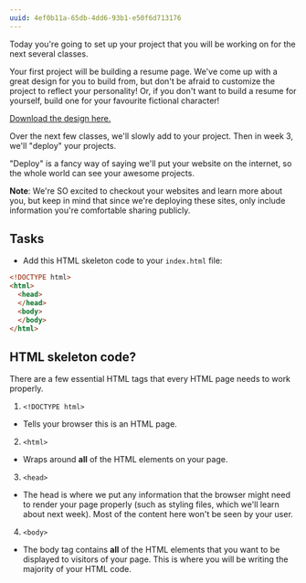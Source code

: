 ```yaml
---
uuid: 4ef0b11a-65db-4dd6-93b1-e50f6d713176
---
```


Today you're going to set up your project that you will be working on for the next several classes.


Your first project will be building a resume page. We've come up with a great design for you to build from, but don't be afraid to customize the project to reflect your personality! Or, if you don't want to build a resume for yourself, build one for your favourite fictional character!


[Download the design here.](https://cl.ly/2u3D2E2f1m08)

Over the next few classes, we'll slowly add to your project. Then in week 3, we'll "deploy" your projects.

"Deploy" is a fancy way of saying we'll put your website on the internet, so the whole world can see your awesome projects.

**Note**: We're SO excited to checkout your websites and learn more about you, but keep in mind that since we're deploying these sites, only include information you're comfortable sharing publicly.

## Tasks

- Add this HTML skeleton code to your `index.html` file:

```html
<!DOCTYPE html>
<html>
  <head>
  </head>
  <body>
  </body>
</html>
```

## HTML skeleton code?

There are a few essential HTML tags that every HTML page needs to work properly.

1. `<!DOCTYPE html>`
  - Tells your browser this is an HTML page.
2. `<html>`
  - Wraps around **all** of the HTML elements on your page.
3. `<head>`
  - The head is where we put any information that the browser might need to render your page properly (such as styling files, which we'll learn about next week). Most of the content here
  won't be seen by your user.
4. `<body>`
  - The body tag contains **all** of the HTML elements that you want to be displayed to visitors of your page. This is where you will be writing the majority of your HTML code.
